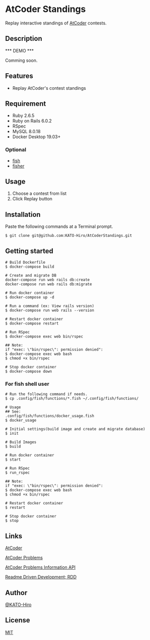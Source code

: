 # AtCoder Standings

Replay interactive standings of [AtCoder](https://atcoder.jp/) contests.

## Description

*** DEMO ***

Comming soon.

## Features

- Replay AtCoder's contest standings

## Requirement

- Ruby 2.6.5
- Ruby on Rails 6.0.2
- RSpec
- MySQL 8.0.18
- Docker Desktop 19.03+

### Optional

- [fish](https://fishshell.com/)
- [fisher](https://github.com/jorgebucaran/fisher)

## Usage

1. Choose a contest from list
2. Click Replay button

## Installation

Paste the following commands at a Terminal prompt.

```terminal
$ git clone git@github.com:KATO-Hiro/AtCoderStandings.git
```

## Getting started

```terminal
# Build Dockerfile
$ docker-compose build

# Create and migrate DB
docker-compose run web rails db:create
docker-compose run web rails db:migrate

# Run docker container
$ docker-compose up -d

# Run a command (ex: View rails version)
$ docker-compose run web rails --version

# Restart docker container
$ docker-compose restart

# Run RSpec
$ docker-compose exec web bin/rspec

## Note:
if "exec: \"bin/rspec\": permission denied":
$ docker-compose exec web bash
$ chmod +x bin/rspec

# Stop docker container
$ docker-compose down
```

### For fish shell user

```terminal
# Run the following command if needs.
$ cp .config/fish/functions/*.fish ~/.config/fish/functions/

# Usage
## See:
.config/fish/functions/docker_usage.fish
$ docker_usage

# Initial settings(build image and create and migrate database)
$ init

# Build Images
$ build

# Run docker container
$ start

# Run RSpec
$ run_rspec

## Note:
if "exec: \"bin/rspec\": permission denied":
$ docker-compose exec web bash
$ chmod +x bin/rspec

# Restart docker container
$ restart

# Stop docker container
$ stop
```

## Links

[AtCoder](https://atcoder.jp/)

[AtCoder Problems](https://kenkoooo.com/atcoder/#/table/)

[AtCoder Problems Information API](https://github.com/kenkoooo/AtCoderProblems)

[Readme Driven Development; RDD](https://qiita.com/b4b4r07/items/c80d53db9a0fd59086ec)

## Author

[@KATO-Hiro](https://twitter.com/k_hiro1818)

## License

[MIT](http://KATO-Hiro.mit-license.org)
